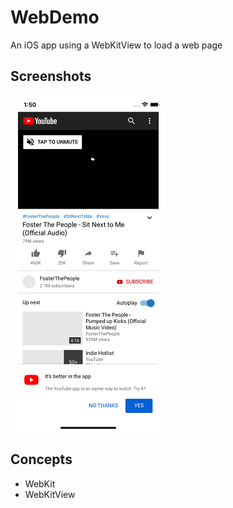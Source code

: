 # WebDemo

An iOS app using a WebKitView to load a web page

## Screenshots
![Alt text](/pictures/home.png?raw=true)

## Concepts
- WebKit
- WebKitView

